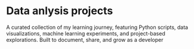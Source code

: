 # Data anlysis projects 


A curated collection of my learning journey, featuring Python scripts, data visualizations, machine learning experiments, and project-based explorations. Built to document, share, and grow as a developer
